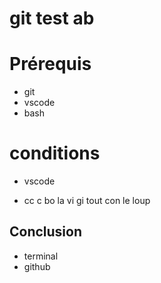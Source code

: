 # git test ab

# Prérequis

- git
- vscode
- bash
 
 # conditions 

 - vscode

 - cc c bo la vi
 gi
 tout con le loup

## Conclusion 

- terminal
- github
 

